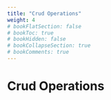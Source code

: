 ```yaml
---
title: "Crud Operations"
weight: 4
# bookFlatSection: false
# bookToc: true
# bookHidden: false
# bookCollapseSection: true
# bookComments: true
---
```


# Crud Operations
